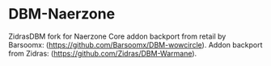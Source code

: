 # DBM-Naerzone
ZidrasDBM fork for Naerzone
Core addon backport from retail by Barsoomx: (https://github.com/Barsoomx/DBM-wowcircle).
Addon backport from Zidras: (https://github.com/Zidras/DBM-Warmane).
